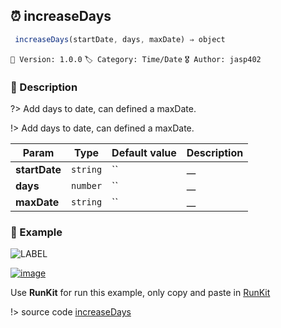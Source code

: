## ⏰ increaseDays 

```javascript
 increaseDays(startDate, days, maxDate) ⇒ object  
``` 


`📢 Version: 1.0.0`  `🏷️ Category: Time/Date` `🎖️ Author: jasp402` 

### 📝 Description 


?> Add days to date, can defined a maxDate. 


!> Add days to date, can defined a maxDate. 


| Param | Type | Default value | Description |
| --- | --- | --- | --- |
| **startDate** | `string` | `` | __ | 
| **days** | `number` | `` | __ | 
| **maxDate** | `string` | `` | __ | 



### 🧪 Example 


![LABEL](@example ':include :type=code')




[![image](https://user-images.githubusercontent.com/8978470/89190058-8603d500-d566-11ea-914f-284448e5a1b6.png)](https://npm.runkit.com/js-packtools) 
 
Use **RunKit** for run this example, only copy and paste in [RunKit](https://npm.runkit.com/js-packtools)


!> source code [increaseDays](https://github.com/jasp402/js-packtools/blob/master/lib/increaseDays.js) 

